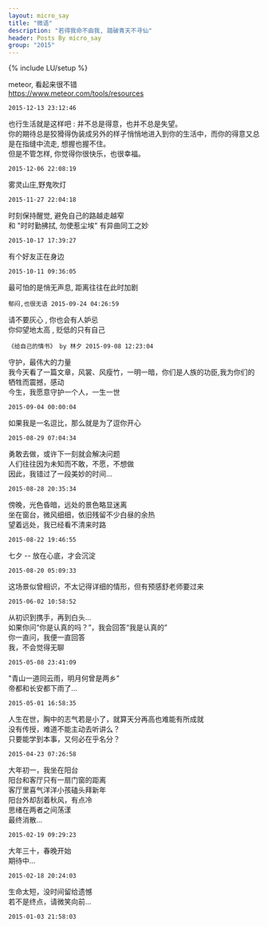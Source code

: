 ```yaml
---
layout: micro_say
title: "微语"
description: "若得我命不由我, 踏破青天不寻仙"
header: Posts By micro_say
group: "2015"
---
```

{% include LU/setup %} 

meteor, 看起来很不错  
https://www.meteor.com/tools/resources  

    2015-12-13 23:12:46

也行生活就是这样吧 : 并不总是得意，也并不总是失望。  
你的期待总是狡猾得伪装成另外的样子悄悄地进入到你的生活中，而你的得意又总是在指缝中流走, 想握也握不住。  
但是不管怎样, 你觉得你很快乐，也很幸福。  

    2015-12-06 22:08:19

雾灵山庄,野鬼吹灯

    2015-11-27 22:04:18

时刻保持醒觉, 避免自己的路越走越窄  
和 "时时勤拂拭, 勿使惹尘埃" 有异曲同工之妙  

    2015-10-17 17:39:27

有个好友正在身边  

    2015-10-11 09:36:05

最可怕的是悄无声息, 距离往往在此时加剧  

	郁闷,也很无语 2015-09-24 04:26:59

请不要灰心 , 你也会有人妒忌  
你仰望地太高 , 贬低的只有自己  

	《给自己的情书》 by 林夕 2015-09-08 12:23:04

守护，最伟大的力量  
我今天看了一篇文章，风裳、风瘦竹，一明一暗，你们是人族的功臣,我为你们的牺牲而震撼，感动  
今生，我愿意守护一个人，一生一世  

	2015-09-04 00:00:04

如果我是一名逗比，那么就是为了逗你开心  

	2015-08-29 07:04:34

勇敢去做，或许下一刻就会解决问题  
人们往往因为未知而不敢，不愿，不想做  
因此，我错过了一段美妙的时间...  

	2015-08-28 20:35:34

傍晚，光色昏暗，远处的景色略显迷离  
坐在窗台，微风细细，依旧残留不少白昼的余热  
望着远处，我已经看不清来时路

	2015-08-22 19:46:55

七夕 -- 放在心底，才会沉淀  

	2015-08-20 05:09:33

这场景似曾相识，不太记得详细的情形，但有预感舒老师要过来  

	2015-06-02 10:58:52

从初识到携手，再到白头...  
如果你问“你是认真的吗？”，我会回答“我是认真的”  
你一直问，我便一直回答  
我，不会觉得无聊  

	2015-05-08 23:41:09


"青山一道同云雨，明月何曾是两乡"  
帝都和长安都下雨了...

	2015-05-01 16:58:35

人生在世，胸中的志气若是小了，就算天分再高也难能有所成就  
没有传授，难道不能主动去听讲么？  
只要能学到本事，又何必在乎名分？  

	2015-04-23 07:26:58

大年初一，我坐在阳台  
阳台和客厅只有一扇门窗的距离  
客厅里喜气洋洋小孩磕头拜新年  
阳台外却刮着秋风，有点冷  
思绪在两者之间荡漾  
最终消散...  

	2015-02-19 09:29:23

大年三十，春晚开始   
期待中...

	2015-02-18 20:24:03


生命太短，没时间留给遗憾  
若不是终点，请微笑向前...  

	2015-01-03 21:58:03


